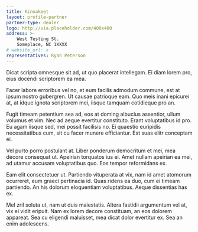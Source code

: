 ```yaml
---
title: Kinnakeet
layout: profile-partner
partner-type: dealer
logo: http://via.placeholder.com/400x400
address: >-
    West Testing St.
    Someplace, NC 1XXXX
# website_url: x
representatives: Ryan Peterson
---
```


Dicat scripta omnesque sit ad, ut quo placerat intellegam. Ei diam lorem pro, eius docendi scriptorem ea mea. 

Facer labore erroribus vel no, et eum facilis admodum commune, est at ipsum nostro gubergren. Ut causae patrioque eam. Quo meis inani epicurei at, at idque ignota scriptorem mei, iisque tamquam cotidieque pro an.

Fugit timeam petentium sea ad, eos at doming albucius assentior, ullum volumus et vim. Nec ad aeque evertitur constituto. Erant voluptatibus id pro. Eu agam iisque sed, mei possit facilisis no. Ei quaestio euripidis necessitatibus cum, sit cu facer munere efficiantur. Est suas elitr conceptam ei.

Vel purto porro postulant at. Liber ponderum democritum et mei, mea decore consequat ut. Apeirian torquatos ius ei. Amet nullam apeirian ea mei, ad utamur accusam voluptatibus quo. Eos tempor reformidans ex.

Eam elit consectetuer ut. Partiendo vituperata at vix, nam id amet atomorum ocurreret, eum graeci pertinacia id. Quas ridens ea duo, cum ei timeam partiendo. An his dolorum eloquentiam voluptatibus. Aeque dissentias has ex.

Mel zril soluta ut, nam ut duis maiestatis. Altera fastidii argumentum vel at, vix ei vidit eripuit. Nam ex lorem decore constituam, an eos dolorem appareat. Sea cu eligendi maluisset, mea dicat dolor evertitur ex. Sea an enim adolescens.
